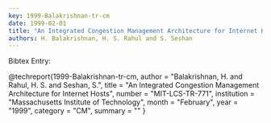 ```yaml
---
key: 1999-Balakrishnan-tr-cm
date: 1999-02-01
title: "An Integrated Congestion Management Architecture for Internet Hosts"
authors: H. Balakrishnan, H. S. Rahul and S. Seshan
---
```


Bibtex Entry:

@techreport{1999-Balakrishnan-tr-cm,
    author = "Balakrishnan, H. and Rahul, H. S. and Seshan, S.",
    title = "An Integrated Congestion Management Architecture for Internet Hosts",
    number = "MIT-LCS-TR-771",
    institution = "Massachusetts Institute of Technology",
    month = "February",
    year = "1999",
    category = "CM",
    summary = ""
}

